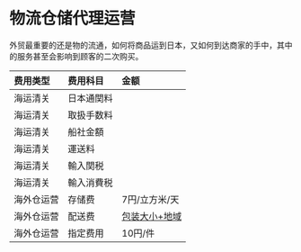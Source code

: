# 物流仓储代理运营

外贸最重要的还是物的流通，如何将商品运到日本，又如何到达商家的手中，其中的服务甚至会影响到顾客的二次购买。

| 费用类型 | 费用科目 | 金额 |
| :--- | :--- | :--- |
| 海运清关 | 日本通関料 |  |
| 海运清关 | 取扱手数料 |  |
| 海运清关 | 船社金額 |  |
| 海运清关 | 運送料 |  |
| 海运清关 | 輸入関税 |  |
| 海运清关 | 輸入消費税 |  |
| 海外仓运营 | 存储费 | 7円/立方米/天 |
| 海外仓运营 | 配送费 | [包装大小+地域](../fu-1-hai-wai-cang-pei-song-fei-yong-shuo-ming.md) |
| 海外仓运营 | 指定费用 | 10円/件 |



